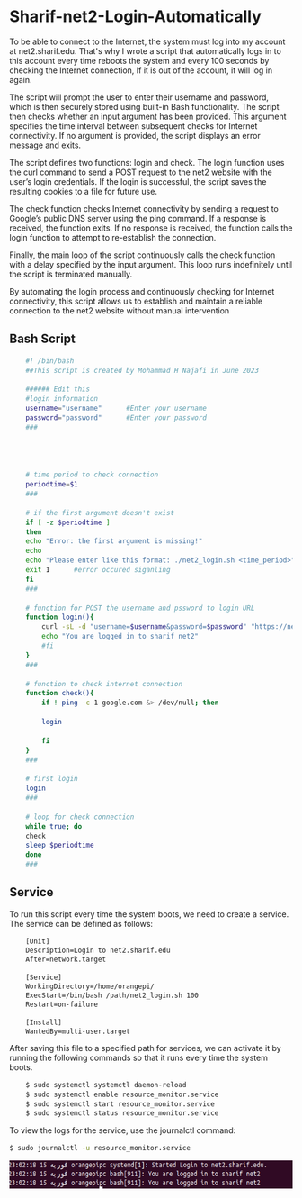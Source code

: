 # Sharif-net2-Login-Automatically
To be able to connect to the Internet, the system must log into my account at net2.sharif.edu. That's why I wrote a script that automatically logs in to this account every time reboots the system and every 100 seconds by checking the Internet connection, If it is out of the account, it will log in again.

The script will prompt the user to enter their username and password, which is then securely
stored using built-in Bash functionality. The script then checks whether an input argument has
been provided. This argument specifies the time interval between subsequent checks for Internet
connectivity. If no argument is provided, the script displays an error message and exits.

The script defines two functions: login and check. The login function uses the curl command to
send a POST request to the net2 website with the user’s login credentials. If the login is successful,
the script saves the resulting cookies to a file for future use.

The check function checks Internet connectivity by sending a request to Google’s public DNS server
using the ping command. If a response is received, the function exits. If no response is received,
the function calls the login function to attempt to re-establish the connection.

Finally, the main loop of the script continuously calls the check function with a delay specified by
the input argument. This loop runs indefinitely until the script is terminated manually.

By automating the login process and continuously checking for Internet connectivity, this script
allows us to establish and maintain a reliable connection to the net2 website without manual
intervention

## Bash Script
```bash
    #! /bin/bash
	##This script is created by Mohammad H Najafi in June 2023
	
	###### Edit this
	#login information
	username="username" 	 #Enter your username
	password="password"	     #Enter your password
	###
	
	
	
	
	# time period to check connection
	periodtime=$1
	###
	
	# if the first argument doesn't exist
	if [ -z $periodtime ]
	then 
	echo "Error: the first argument is missing!"
	echo
	echo "Please enter like this format: ./net2_login.sh <time_period>"
	exit 1 		#error occured siganling
	fi
	###
	
	# function for POST the username and pssword to login URL
	function login(){
		curl -sL -d "username=$username&password=$password" "https://net2.sharif.edu/login"
		echo "You are logged in to sharif net2"
		#fi
	}
	###
	
	# function to check internet connection
	function check(){
		if ! ping -c 1 google.com &> /dev/null; then
		
		login
		
		fi
	}
	###
	
	# first login
	login
	###
	
	# loop for check connection
	while true; do
	check
	sleep $periodtime
	done
	###
```

## Service
To run this script every time the system boots, we need to create a service. The service can be
defined as follows:

```service
    [Unit]
	Description=Login to net2.sharif.edu
	After=network.target

	[Service]
	WorkingDirectory=/home/orangepi/
	ExecStart=/bin/bash /path/net2_login.sh 100
	Restart=on-failure

	[Install]
	WantedBy=multi-user.target
```

After saving this file to a specified path for services, we can activate it by running the following commands so that it runs every time the system boots.
```bash
    $ sudo systemctl systemctl daemon-reload  
    $ sudo systemctl enable resource_monitor.service
    $ sudo systemctl start resource_monitor.service
    $ sudo systemctl status resource_monitor.service
```
To view the logs for the service, use the journalctl command:
```bash
$ sudo journalctl -u resource_monitor.service
```
<a target="blank"><img align="center" src="net2.png" height="50" /></a>